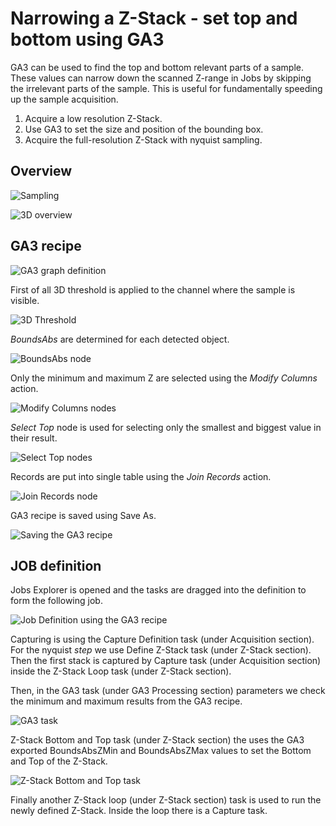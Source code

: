 # Narrowing a Z-Stack - set top and bottom using GA3

GA3 can be used to find the top and bottom relevant parts of a sample.
These values can narrow down the scanned Z-range in Jobs by skipping the
irrelevant parts of the sample. This is useful for fundamentally
speeding up the sample acquisition.

1.  Acquire a low resolution Z-Stack.
2.  Use GA3 to set the size and position of the bounding box.
3.  Acquire the full-resolution Z-Stack with nyquist sampling.

## Overview

![Sampling](images/ga3_jobs_example_zstack_11.png)

![3D overview](images/ga3_jobs_example_zstack_12.png)

## GA3 recipe

![GA3 graph definition](images/ga3_jobs_example_zstack_1.png)


First of all 3D threshold is applied to the channel where the sample is
visible.

![3D Threshold](images/ga3_jobs_example_zstack_2.png)

*BoundsAbs* are determined for each detected object.

![BoundsAbs node](images/ga3_jobs_example_zstack_3.png)

Only the minimum and maximum Z are selected using the *Modify Columns* action.

![Modify Columns nodes](images/ga3_jobs_example_zstack_4.png)

 
*Select Top* node is used for selecting only the smallest and biggest value in their result.

![Select Top nodes](images/ga3_jobs_example_zstack_5.png)

Records are put into single table using the *Join Records* action.

![Join Records node](images/ga3_jobs_example_zstack_6.png)

GA3 recipe is saved using Save As.

![Saving the GA3 recipe](images/ga3_jobs_example_zstack_7.png)

## JOB definition

Jobs Explorer is opened and the tasks are dragged into the definition to form the following job.

![Job Definition using the GA3 recipe](images/ga3_jobs_example_zstack_8.png)

Capturing is using the Capture Definition task (under Acquisition section). For the nyquist *step* we use Define Z-Stack task (under Z-Stack section). 
Then the first stack is captured by Capture task (under Acquisition section) inside the Z-Stack Loop task (under Z-Stack section).

Then, in the GA3 task (under GA3 Processing section) parameters we check the minimum and maximum results from the GA3 recipe.

![GA3 task](images/ga3_jobs_example_zstack_9.png)


Z-Stack Bottom and Top task (under Z-Stack section) the uses the GA3 exported BoundsAbsZMin and BoundsAbsZMax values to set the Bottom and Top of the Z-Stack.

![Z-Stack Bottom and Top task](images/ga3_jobs_example_zstack_10.png)

Finally another Z-Stack loop (under Z-Stack section) task is used to run the newly defined Z-Stack. Inside the loop there is a Capture task.

